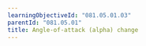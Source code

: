 ```yaml
---
learningObjectiveId: "081.05.01.03"
parentId: "081.05.01"
title: Angle-of-attack (alpha) change
---
```

